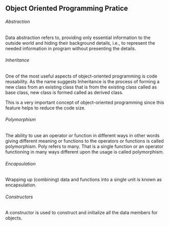 ## Object Oriented Programming Pratice


###### Abstraction <br>
Data abstraction refers to, providing only essential information to the outside world and hiding their background details, i.e., to represent the needed information in program without presenting the details.

###### Inheritance <br>
One of the most useful aspects of object-oriented programming is code reusability. As the name suggests Inheritance is the process of forming a new class from an existing class that is from the existing class called as base class, new class is formed called as derived class.

This is a very important concept of object-oriented programming since this feature helps to reduce the code size.

###### Polymorphism <br>
The ability to use an operator or function in different ways in other words giving different meaning or functions to the operators or functions is called polymorphism. Poly refers to many. That is a single function or an operator functioning in many ways different upon the usage is called polymorphism.

###### Encapsulation <br>
Wrapping up (combining) data and functions into a single unit is known as encapsulation.

###### Constructors <br>
A constructor is used to construct and initialize all the data members for objects.
